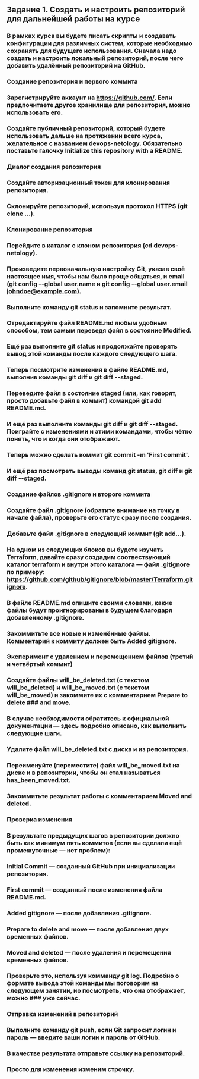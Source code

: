 ## Задание 1. Создать и настроить репозиторий для дальнейшей работы на курсе
### В рамках курса вы будете писать скрипты и создавать конфигурации для различных систем, которые необходимо сохранять для будущего использования. Сначала надо создать и настроить локальный репозиторий, после чего добавить удалённый репозиторий на GitHub.

### Создание репозитория и первого коммита
### Зарегистрируйте аккаунт на https://github.com/. Если предпочитаете другое хранилище для репозитория, можно использовать его.

### Создайте публичный репозиторий, который будете использовать дальше на протяжении всего курса, желательное с названием devops-netology. Обязательно поставьте галочку Initialize this repository with a README.

### Диалог создания репозитория
### 
### Создайте авторизационный токен для клонирования репозитория.
### 
### Склонируйте репозиторий, используя протокол HTTPS (git clone ...).
### 
### Клонирование репозитория
### 
### Перейдите в каталог с клоном репозитория (cd devops-netology).
### 
### Произведите первоначальную настройку Git, указав своё настоящее имя, чтобы нам было проще общаться, и email (git config --global user.name и git config --global user.email johndoe@example.com).
### 
### Выполните команду git status и запомните результат.
### 
### Отредактируйте файл README.md любым удобным способом, тем самым переведя файл в состояние Modified.
### 
### Ещё раз выполните git status и продолжайте проверять вывод этой команды после каждого следующего шага.
### 
### Теперь посмотрите изменения в файле README.md, выполнив команды git diff и git diff --staged.
### 
### Переведите файл в состояние staged (или, как говорят, просто добавьте файл в коммит) командой git add README.md.
### 
### И ещё раз выполните команды git diff и git diff --staged. Поиграйте с изменениями и этими командами, чтобы чётко понять, что и когда они отображают.
### 
### Теперь можно сделать коммит git commit -m 'First commit'.
### 
### И ещё раз посмотреть выводы команд git status, git diff и git diff --staged.
### 
### Создание файлов .gitignore и второго коммита
### Создайте файл .gitignore (обратите внимание на точку в начале файла), проверьте его статус сразу после создания.
### Добавьте файл .gitignore в следующий коммит (git add...).
### На одном из следующих блоков вы будете изучать Terraform, давайте сразу создадим соотвествующий каталог terraform и внутри этого каталога — файл .gitignore по примеру: https://github.com/github/gitignore/blob/master/Terraform.gitignore.
### В файле README.md опишите своими словами, какие файлы будут проигнорированы в будущем благодаря добавленному .gitignore.
### Закоммитьте все новые и изменённые файлы. Комментарий к коммиту должен быть Added gitignore.
### Эксперимент с удалением и перемещением файлов (третий и четвёртый коммит)
### Создайте файлы will_be_deleted.txt (с текстом will_be_deleted) и will_be_moved.txt (с текстом will_be_moved) и закоммите их с комментарием Prepare to delete ### and move.
### В случае необходимости обратитесь к официальной документации — здесь подробно описано, как выполнить следующие шаги.
### Удалите файл will_be_deleted.txt с диска и из репозитория.
### Переименуйте (переместите) файл will_be_moved.txt на диске и в репозитории, чтобы он стал называться has_been_moved.txt.
### Закоммитьте результат работы с комментарием Moved and deleted.
### Проверка изменения
### В результате предыдущих шагов в репозитории должно быть как минимум пять коммитов (если вы сделали ещё промежуточные — нет проблем):
### Initial Commit — созданный GitHub при инициализации репозитория.
### First commit — созданный после изменения файла README.md.
### Added gitignore — после добавления .gitignore.
### Prepare to delete and move — после добавления двух временных файлов.
### Moved and deleted — после удаления и перемещения временных файлов.
### Проверьте это, используя комманду git log. Подробно о формате вывода этой команды мы поговорим на следующем занятии, но посмотреть, что она отображает, можно ### уже сейчас.
### Отправка изменений в репозиторий
### Выполните команду git push, если Git запросит логин и пароль — введите ваши логин и пароль от GitHub.
### 
### В качестве результата отправьте ссылку на репозиторий.
### Просто для изменения изменим строчку. 